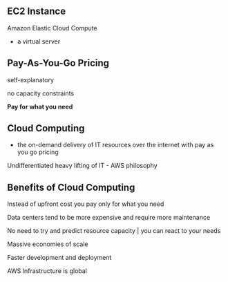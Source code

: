 ## EC2 Instance
Amazon Elastic Cloud Compute

- a virtual server

## Pay-As-You-Go Pricing
self-explanatory

no capacity constraints

**Pay for what you need**


## Cloud Computing
- the on-demand delivery of IT resources over the internet with pay as you go pricing

Undifferentiated heavy lifting of IT - AWS philosophy


## Benefits of Cloud Computing
Instead of upfront cost you pay only for what you need

Data centers tend to be more expensive and require more maintenance

No need to try and predict resource capacity | you can react to your needs

Massive economies of scale

Faster development and deployment

AWS Infrastructure is global